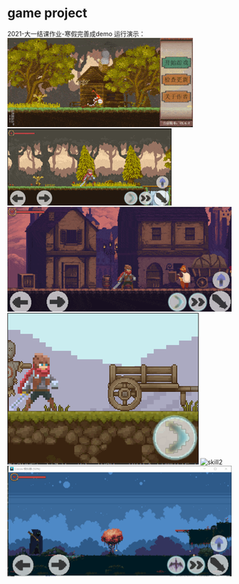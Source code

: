 # game project
2021-大一结课作业-寒假完善成demo
运行演示：
![menu](https://github.com/Saktawdi/my-images/blob/main/img/menu.gif)
![newmap](https://github.com/Saktawdi/my-images/blob/main/img/newmap.gif)
![Npc](https://github.com/Saktawdi/my-images/blob/main/img/Npc.gif)
![skill](https://github.com/Saktawdi/my-images/blob/main/img/skill.gif)
![skill2](https://github.com/Saktawdi/my-images/blob/main/img/skill2.gif)
![6](https://github.com/Saktawdi/my-images/blob/main/img/6.gif)

